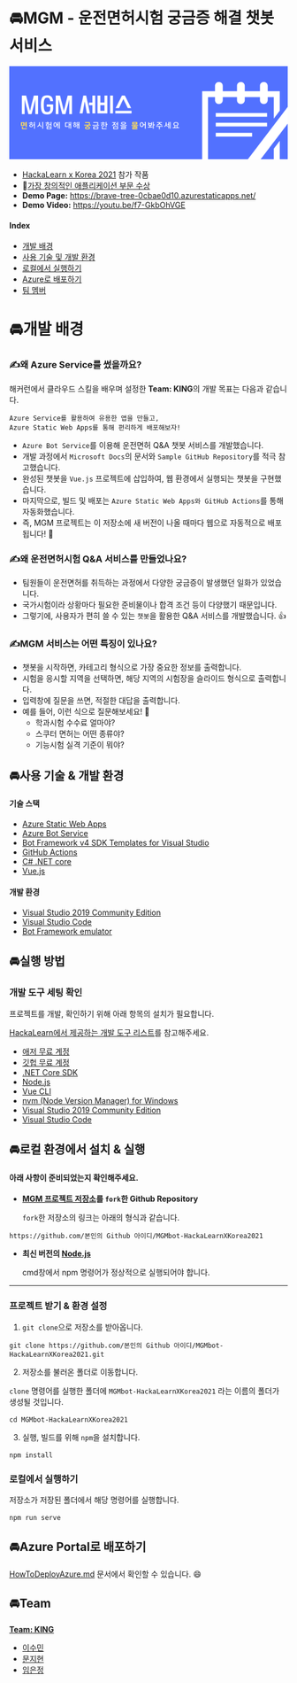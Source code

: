 # 🚘MGM - 운전면허시험 궁금증 해결 챗봇 서비스

![mgm-banner](Challenge/MGM-Banner.png)

- [HackaLearn x Korea 2021](https://github.com/devrel-kr/HackaLearn) 참가 작품
- 🏅[가장 창의적인 애플리케이션 부문 수상](https://github.com/devrel-kr/HackaLearn#-hackalearn-%EC%88%98%EC%83%81%EC%9E%90-%EB%B0%8F-%EC%88%98%EC%83%81%ED%8C%80)
- **Demo Page:** https://brave-tree-0cbae0d10.azurestaticapps.net/
- **Demo Video:** https://youtu.be/f7-GkbOhVGE


#### Index

- [개발 배경](#개발-배경)
- [사용 기술 및 개발 환경](#사용-기술--개발-환경)
- [로컬에서 실행하기](#로컬-환경에서-설치--실행)
- [Azure로 배포하기](#Azure-Portal로-배포하기)
- [팀 멤버](#Team)



# 🚘개발 배경

### ✍️왜 Azure Service를 썼을까요?

해커런에서 클라우드 스킬을 배우며 설정한 **Team: KING**의 개발 목표는 다음과 같습니다.

```
Azure Service를 활용하여 유용한 앱을 만들고,
Azure Static Web Apps를 통해 편리하게 배포해보자!
```

- `Azure Bot Service`를 이용해 운전면허 Q&A 챗봇 서비스를 개발했습니다.
- 개발 과정에서 `Microsoft Docs`의 문서와 `Sample GitHub Repository`를 적극 참고했습니다.
- 완성된 챗봇을 `Vue.js` 프로젝트에 삽입하여, 웹 환경에서 실행되는 챗봇을 구현했습니다.
- 마지막으로, 빌드 및 배포는 `Azure Static Web Apps와 GitHub Actions`를 통해 자동화했습니다.
- 즉, MGM 프로젝트는 이 저장소에 새 버전이 나올 때마다 웹으로 자동적으로 배포됩니다! 👏



### ✍️왜 운전면허시험 Q&A 서비스를 만들었나요?

- 팀원들이 운전면허를 취득하는 과정에서 다양한 궁금증이 발생했던 일화가 있었습니다.
- 국가시험이라 상황마다 필요한 준비물이나 합격 조건 등이 다양했기 때문입니다.
- 그렇기에, 사용자가 편히 쓸 수 있는 `챗봇`을 활용한 Q&A 서비스를 개발했습니다. 👍



### ✍️MGM 서비스는 어떤 특징이 있나요?

- 챗봇을 시작하면, 카테고리 형식으로 가장 중요한 정보를 출력합니다.
- 시험을 응시할 지역을 선택하면, 해당 지역의 시험장을 슬라이드 형식으로 출력합니다.
- 입력창에 질문을 쓰면, 적절한 대답을 출력합니다. 
- 예를 들어, 이런 식으로 질문해보세요! 🤗
  - 학과시험 수수료 얼마야?
  - 스쿠터 면허는 어떤 종류야?
  - 기능시험 실격 기준이 뭐야?



## 🚘사용 기술 & 개발 환경

#### 기술 스택

- [Azure Static Web Apps](https://aka.ms/hackalearn/aswa/intro)
- [Azure Bot Service](https://azure.microsoft.com/ko-kr/services/bot-services/)
- [Bot Framework v4 SDK Templates for Visual Studio](https://marketplace.visualstudio.com/items?itemName=BotBuilder.botbuilderv4)
- [GitHub Actions](https://aka.ms/hackalearn/gha/intro)
- [C# .NET core](https://dotnet.microsoft.com/download?WT.mc_id=dotnet-33677)
- [Vue.js](https://cli.vuejs.org/)

#### 개발 환경

- [Visual Studio 2019 Community Edition](https://visualstudio.microsoft.com/vs/?WT.mc_id=dotnet-33677)
- [Visual Studio Code](https://code.visualstudio.com/?WT.mc_id=dotnet-33677)
- [Bot Framework emulator](https://github.com/Microsoft/BotFramework-Emulator)



## 🚘실행 방법

### 개발 도구 세팅 확인

프로젝트를 개발, 확인하기 위해 아래 항목의 설치가 필요합니다.

[HackaLearn에서 제공하는 개발 도구 리스트](https://github.com/devrel-kr/HackaLearn/tree/main/tools)를 참고해주세요.

- [애저 무료 계정](https://azure.microsoft.com/ko-kr/free/?WT.mc_id=dotnet-33677)
- [깃헙 무료 계정](https://github.com/)
- [.NET Core SDK](https://dotnet.microsoft.com/download?WT.mc_id=dotnet-33677)
- [Node.js](https://nodejs.org/ko/download/)
- [Vue CLI](https://cli.vuejs.org/)
- [nvm (Node Version Manager) for Windows](https://github.com/nvm-sh/nvm)
- [Visual Studio 2019 Community Edition](https://visualstudio.microsoft.com/vs/?WT.mc_id=dotnet-33677)
- [Visual Studio Code](https://code.visualstudio.com/?WT.mc_id=dotnet-33677)



## 🚘로컬 환경에서 설치 & 실행

#### 아래 사항이 준비되었는지 확인해주세요.

- **[MGM 프로젝트 저장소](https://github.com/solidcellaMoon/MGMbot-HackaLearnXKorea2021)를 `fork`한 Github Repository**

  `fork`한 저장소의 링크는 아래의 형식과 같습니다.

```
https://github.com/본인의 Github 아이디/MGMbot-HackaLearnXKorea2021
```

- **최신 버전의 [Node.js](https://nodejs.org/ko/download/)**

  cmd창에서 npm 명령어가 정상적으로 실행되어야 합니다.

---

### 프로젝트 받기 & 환경 설정

1. `git clone`으로 저장소를 받아옵니다.

```
git clone https://github.com/본인의 Github 아이디/MGMbot-HackaLearnXKorea2021.git
```

2. 저장소를 불러온 폴더로 이동합니다. 

`clone` 명령어를 실행한 폴더에 `MGMbot-HackaLearnXKorea2021` 라는 이름의 폴더가 생성될 것입니다.

```
cd MGMbot-HackaLearnXKorea2021
```

3. 실행, 빌드를 위해 `npm`을 설치합니다.

```
npm install
```



### 로컬에서 실행하기

저장소가 저장된 폴더에서 해당 명령어를 실행합니다.

```
npm run serve
```



## 🚘Azure Portal로 배포하기

[HowToDeployAzure.md](/HowToDeployAzure.md) 문서에서 확인할 수 있습니다. 😄



## 🚘Team

**[Team: KING](https://github.com/devrel-kr/HackaLearn/blob/main/teams/KING.md)**

- [이수민](https://github.com/vilut1002)
- [문지현](https://github.com/solidcellaMoon)
- [임은정](https://github.com/minie12)

